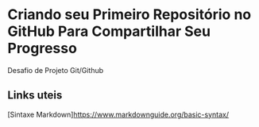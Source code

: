 # Criando seu Primeiro Repositório no GitHub Para Compartilhar Seu Progresso
Desafio de Projeto Git/Github

## Links uteis

[Sintaxe Markdown]https://www.markdownguide.org/basic-syntax/ 
